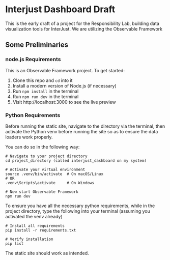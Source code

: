 # Interjust Dashboard Draft

This is the early draft of a project for the Responsibility Lab, building data visualization tools for InterJust. We are utilizing the Observable Framework

## Some Preliminaries

### node.js Requirements
This is an Observable Framework project. To get started:

1. Clone this repo and `cd` into it
2. Install a modern version of Node.js (if necessary)
3. Run `npm install` in the terminal
4. Run `npm run dev` in the terminal
5. Visit http://localhost:3000 to see the live preview


### Python Requirements
Before running the static site, navigate to the directory via the terminal, then activate the
Python venv before running the site so as to ensure the data loaders work properly.

You can do so in the following way:
```
# Navigate to your project directory
cd project_directory (called interjust_dashboard on my system)

# Activate your virtual environment
source .venv/bin/activate  # On macOS/Linux
# OR
.venv\Scripts\activate     # On Windows

# Now start Observable Framework
npm run dev
```

To ensure you have all the necessary python requirements, while in the project directory, type the following into your terminal (assuming you activated the venv already)

```
# Install all requirements
pip install -r requirements.txt

# Verify installation
pip list
```

The static site should work as intended.